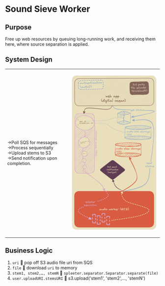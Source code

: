 # Sound Sieve Worker
## Purpose
Free up web resources by queuing long-running work, and receiving them here, where source separation is applied.

## System Design
<table>
   <tr>
      <td>→Poll SQS for messages<br>→Process sequentially<br>→Upload stems to S3<br>→Send notification upon completion.
      </td>
      <td>
         <p align="center">
            <img src='img/soundsieveworkersystemdesign.png' style='width:415px' />
         </p>
      </td>
   </tr>
</table>


## Business Logic
1. `uri`   ⃪ pop off S3 audio file uri from SQS
1. `file`   ⃪ download `uri` to memory
1. `stem1, stem2,…, stemN`   ⃪ `spleeter.separator.Separator.separate(file)`
1. `user.uploadURI.stemsURI`   ⃪ s3.upload('stem1', 'stem2',…, 'stemN')


